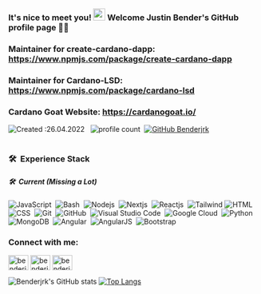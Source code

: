 
   
### It's nice to meet you! <img src="https://github.com/Benderjrk/TheDudeThatCode/blob/master/Assets/Earth.gif" width="24px"> Welcome Justin Bender's GitHub profile page :pirate_flag:

### Maintainer for create-cardano-dapp: https://www.npmjs.com/package/create-cardano-dapp
### Maintainer for Cardano-LSD: https://www.npmjs.com/package/cardano-lsd
### Cardano Goat Website: https://cardanogoat.io/


![Created :26.04.2022](https://img.shields.io/badge/githubProfile-04/26/2022-informational) &nbsp;
![profile count](https://komarev.com/ghpvc/?username=Benderjrk&color=red)&nbsp;
[![GitHub Benderjrk](https://img.shields.io/github/followers/Benderjrk?label=follow&style=social)](https://github.com/Benderjrk)&nbsp;
<br></br>



### 🛠 &nbsp;Experience Stack

##### 🛠 &nbsp;Current (Missing a Lot)
![JavaScript](https://img.shields.io/badge/-JavaScript-05122A?style=plastic&logo=javascript)&nbsp;
![Bash](https://img.shields.io/badge/-Bash-05122A?style=plastic&logo=bash)&nbsp;
![Nodejs](https://img.shields.io/badge/-Nodejs-05122A?style=plastic&logo=node.js)&nbsp;
![Nextjs](https://img.shields.io/badge/-Nextjs-05122A?style=plastic&logo=next.js)&nbsp;
![Reactjs](https://img.shields.io/badge/-Reactjs-05122A?style=plastic&logo=React)&nbsp;
![Tailwind](https://img.shields.io/badge/-Tailwind-05122A?style=plastic&logo=css3&logoColor=563D7C)
![HTML](https://img.shields.io/badge/-HTML-05122A?style=plastic&logo=HTML5)&nbsp;
![CSS](https://img.shields.io/badge/-CSS-05122A?style=plastic&logo=CSS3&logoColor=1572B6)&nbsp;
![Git](https://img.shields.io/badge/-Git-05122A?style=plastic&logo=git)&nbsp;
![GitHub](https://img.shields.io/badge/-GitHub-05122A?style=plastic&logo=github)&nbsp;
![Visual Studio Code](https://img.shields.io/badge/-Visual%20Studio%20Code-05122A?style=plastic&logo=visual-studio-code&logoColor=007ACC)&nbsp;
![Google Cloud](https://img.shields.io/badge/-Google_Cloud-05122A?style=plastic&logo=google-cloud&logoColor=4285F4)&nbsp;
![Python](https://img.shields.io/badge/-Python-05122A?style=plastic&logo=python)&nbsp;
![MongoDB](https://img.shields.io/badge/-MongoDB-05122A?style=plastic&logo=MongoDB)&nbsp;
![Angular](https://img.shields.io/badge/-Angular-05122A?style=plastic&logo=Angular)&nbsp;
![AngularJS](https://img.shields.io/badge/-AngularJS-05122A?style=plastic&logo=AngularJS)&nbsp;
![Bootstrap](https://img.shields.io/badge/-Bootstrap-05122A?style=plastic&logo=bootstrap&logoColor=563D7C)

<h3 align="left">Connect with me:</h3>
<p align="left">
<a href="https://twitter.com/Cardano_G_O_A_T" target="blank"><img align="center" src="https://cdn.jsdelivr.net/npm/simple-icons@v3/icons/twitter.svg" alt="benderjrk twitter" height="30" width="40" /></a>
<a href="https://www.linkedin.com/in/benderjustin/" target="blank"><img align="center" src="https://cdn.jsdelivr.net/npm/simple-icons@v3/icons/linkedin.svg" alt="benderjrk linkedin" height="30" width="40" /></a>
<a href="https://www.instagram.com/cardanogoat.io" target="blank"><img align="center" src="https://cdn.jsdelivr.net/npm/simple-icons@v3/icons/instagram.svg" alt="benderjrk instagram" height="30" width="40" /></a>
</p>

<!-- <h3 align="left">LinkedIn Resume:</h3>
<p align="left">
<a href="https://github.com/Benderjrk/benderjrk/blob/main/assets/Resume-Justin-Bender.pdf" target="blank">https://github.com/Benderjrk/benderjrk/blob/main/assets/Resume-Justin-Bender.pdf</a>
-->

![Benderjrk's GitHub stats](https://github-readme-stats.vercel.app/api?username=Benderjrk&hide=contribs,prs&include_all_commits=true&count_private=true&theme=react&show_icons=true)
[![Top Langs](https://github-readme-stats.vercel.app/api/top-langs/?username=Benderjrk&layout=compact&theme=react)](https://github.com/Benderjrk/github-readme-stats)

<!--
**Benderjrk/benderjrk** is a ✨ _special_ ✨ repository because its `README.md` (this file) appears on your GitHub profile.

Here are some ideas to get you started:

- 🔭 I’m currently working on ...
- 🌱 I’m currently learning ...
- 👯 I’m looking to collaborate on ...
- 🤔 I’m looking for help with ...
- 💬 Ask me about ...
- 📫 How to reach me: ...
- 😄 Pronouns: ...
- ⚡ Fun fact: ...
-->
